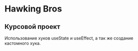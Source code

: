 # Hawking Bros

## Курсовой проект

Использование хуков useState и useEffect, а так же создание кастомного хука.